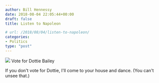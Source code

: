 ```yaml
---
author: Bill Hennessy
date: 2018-08-04 22:05:44+00:00
draft: false
title: Listen to Napoleon

# url: /2018/08/04/listen-to-napoleon/
categories:
- Politics
type: "post"
---
```



![](https://www.hennessysview.com/wp-content/uploads/2018/08/FullSizeRender.png)
Vote for Dottie Bailey





If you don't vote for Dottie, I'll come to your house and dance. (You can't unsee that.)



